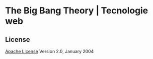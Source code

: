 # The Big Bang Theory | Tecnologie web

## License
[Apache License](http://www.apache.org/licenses/LICENSE-2.0) Version 2.0, January 2004
